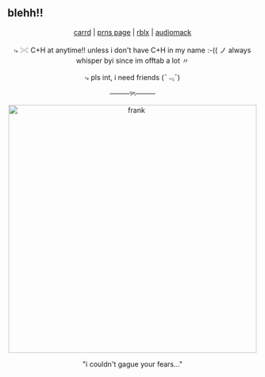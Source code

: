 ## blehh!!
<p align="center">
  <a href="https://deeryvos.carrd.co/">carrd</a> |
  <a href="https://en.pronouns.page/@deeryvo1">prns page</a> |
  <a href="https://www.roblox.com/users/8408466806/profile">rblx</a> |
  <a href="https://audiomack.com/healingsoul690/likes">audiomack</a>
</p>
<p align="center">
⤷ 𓏵 C+H at anytime!! unless i don't have C+H in my name :-(( ノ always whisper byi since im offtab a lot 〃
</p>
<p align="center">
⤷ pls int, i need friends (ˉ﹃ˉ)
</p>
<p align="center">
────୨ৎ────
</p>
<p align="center">
  <img src="https://i.pinimg.com/736x/5b/0d/bf/5b0dbfce40a58f06c9ee1f1058b83549.jpg" alt="frank" width="500"/>
</p>
<p align="center">
  "i couldn't gague your fears..."
</p>
